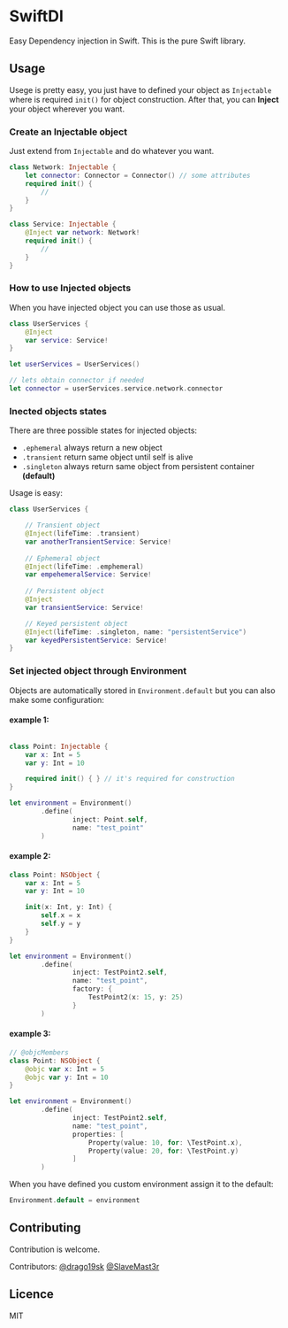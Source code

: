 # SwiftDI

Easy Dependency injection in Swift. This is the pure Swift library.  

## Usage
Usege is pretty easy, you just have to defined your object as `Injectable` 
where is required `init()` for object construction. After that, you can **Inject**
your object wherever you want. 

### Create an Injectable object
Just extend from `Injectable` and do whatever you want.

```swift
class Network: Injectable {
    let connector: Connector = Connector() // some attributes
    required init() {
        //  
    }
}

class Service: Injectable {
    @Inject var network: Network!
    required init() {
        //  
    }
}
```

### How to use Injected objects
When you have injected object you can use those as usual.

```swift
class UserServices {
    @Inject
    var service: Service!
}

let userServices = UserServices()

// lets obtain connector if needed
let connector = userServices.service.network.connector
```

### Inected objects states

There are three possible states for injected objects:
- `.ephemeral`  always return a new object
- `.transient`  return same object until self is alive 
- `.singleton` always return same object from persistent container **(default)**

Usage is easy:
```swift
class UserServices {

    // Transient object
    @Inject(lifeTime: .transient) 
    var anotherTransientService: Service!
    
    // Ephemeral object
    @Inject(lifeTime: .emphemeral) 
    var empehemeralService: Service!
    
    // Persistent object
    @Inject 
    var transientService: Service!

    // Keyed persistent object
    @Inject(lifeTime: .singleton, name: "persistentService") 
    var keyedPersistentService: Service!
}
```

### Set injected object through Environment

Objects are automatically stored in `Environment.default` but you can also make
some configuration:

#### example 1: 
```swift

class Point: Injectable {
    var x: Int = 5
    var y: Int = 10

    required init() { } // it's required for construction
}

let environment = Environment()
        .define(
                inject: Point.self,
                name: "test_point"
        )
```

#### example 2:

```swift
class Point: NSObject {
    var x: Int = 5
    var y: Int = 10

    init(x: Int, y: Int) {
        self.x = x
        self.y = y
    }
}

let environment = Environment()
        .define(
                inject: TestPoint2.self,
                name: "test_point",
                factory: {
                    TestPoint2(x: 15, y: 25)
                }
        )
```

#### example 3:

```swift
// @objcMembers
class Point: NSObject {
    @objc var x: Int = 5
    @objc var y: Int = 10
}

let environment = Environment()
        .define(
                inject: TestPoint2.self,
                name: "test_point",
                properties: [
                    Property(value: 10, for: \TestPoint.x),
                    Property(value: 20, for: \TestPoint.y)
                ]
        )
```

When you have defined you custom environment assign it to the default:
```swift
Environment.default = environment
```

Contributing
------

Contribution is welcome.

Contributors: [@drago19sk](https://github.com/drago19sk) [@SlaveMast3r](https://github.com/SlaveMast3r)

Licence
------

MIT